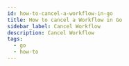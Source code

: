 ```yaml
---
id: how-to-cancel-a-workflow-in-go
title: How to cancel a Workflow in Go
sidebar_label: Cancel Workflow
description: Cancel Workflow
tags:
  - go
  - how-to
---
```

